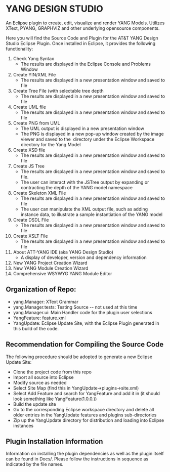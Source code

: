 YANG DESIGN STUDIO
==================

An Eclipse plugin to create, edit, visualize and render YANG Models. Utilizes XText, PYANG, GRAPHVIZ and other underlying opensource components.

Here you will find the Source Code and Plugin for the AT&T YANG Design Studio Eclipse Plugin.  Once installed in Eclipse, it provides the following functionality:

1.	Check Yang Syntax
	* The results are displayed in the Eclipse Console and Problems Window
2.	Create YIN/XML File
	* The results are displayed in a new presentation window and saved to file
3.	Create Tree File (with selectable tree depth
	* The results are displayed in a new presentation window and saved to file
4.	Create UML file
	* The results are displayed in a new presentation window and saved to file
5.	Create PNG from UML
	* The UML output is displayed in a new presentation window
	* The PNG is displayed in a new pop-up window created by the image viewer and saved to the <img> directory under the Eclipse Workspace directory for the Yang Model
6.	Create XSD file
	* The results are displayed in a new presentation window and saved to file
7.	Create JS Tree
	* The results are displayed in a new presentation window and saved to file.
	* The user can interact with the JSTree output by expanding or contracting the depth of the YANG model namespace
8.	Create Skeleton XML File
	* The results are displayed in a new presentation window and saved to file
	* The user can manipulate the XML output file, such as adding instance data, to illustrate a sample instantiation of the YANG model
9.	Create DSDL File
	* The results are displayed in a new presentation window and saved to file
10.	Create XSLT File
	* The results are displayed in a new presentation window and saved to file
11.	About ATT-YANG IDE (aka YANG Design Studio)
	* A display of developer, version and dependency information
12. New YANG Project Creation Wizard
13. New YANG Module Creation Wizard
14. Comprehensive WSYWYG YANG Module Editor

**Organization of Repo:**
-------------------------

- yang.Manager: XText Grammar
- yang.Manager.tests: Testing Source -- not used at this time
- yang.Manager.ui: Main Handler code for the plugin user selections
- YangFeature: feature.xml
- YangUpdate: Eclipse Update Site, with the Eclipse Plugin generated in this build of the code.


**Recommendation for Compiling the Source Code**
------------------------------------------------

The following procedure should be adopted to generate a new Eclipse Update Site:

- Clone the project code from this repo
- Import all source into Eclipse
- Modify source as needed
- Select Site Map (find this in YangUpdate->plugins->site.xml)
- Select Add Feature and search for YangFeature and add it in (it should look something like YangFeature(1.0.0.<datever>))
- Build the update site
- Go to the corresponding Eclipse workspace directory and delete all older entries in the YangUpdate features and plugins sub-directories
- Zip up the YangUpdate directory for distribution and loading into Eclipse instances

**Plugin Installation Information**
-----------------------------------

Information on installing the plugin dependencies as well as the plugin itself can be found in Docs/.  Please follow the instructions in sequence as indicated by the file names.